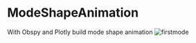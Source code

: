 # ModeShapeAnimation
With Obspy and Plotly build mode shape animation
![firstmode](https://user-images.githubusercontent.com/62245496/118895491-f2da3700-b90e-11eb-907c-ea50bb8035f6.gif)
